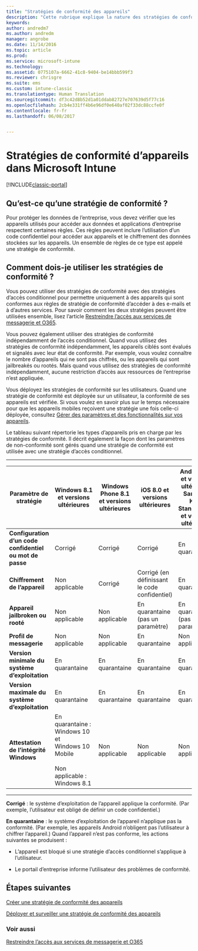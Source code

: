 ```yaml
---
title: "Stratégies de conformité des appareils"
description: "Cette rubrique explique la nature des stratégies de conformité des appareils et comment elles fonctionnent."
keywords: 
author: andredm7
ms.author: andredm
manager: angrobe
ms.date: 11/14/2016
ms.topic: article
ms.prod: 
ms.service: microsoft-intune
ms.technology: 
ms.assetid: 0775107a-6662-41c8-9404-be14bbb599f3
ms.reviewer: chrisgre
ms.suite: ems
ms.custom: intune-classic
ms.translationtype: Human Translation
ms.sourcegitcommit: df3c42d8b52d1a01ddab82727e707639d5f77c16
ms.openlocfilehash: 2cb4e331ff4b6e96df0e640af02f33dc88ccfe0f
ms.contentlocale: fr-fr
ms.lasthandoff: 06/08/2017


---
```


# <a name="device-compliance-policies-in-microsoft-intune"></a>Stratégies de conformité d’appareils dans Microsoft Intune

[!INCLUDE[classic-portal](../includes/classic-portal.md)]

## <a name="what-is-a-compliance-policy"></a>Qu’est-ce qu’une stratégie de conformité ?
Pour protéger les données de l’entreprise, vous devez vérifier que les appareils utilisés pour accéder aux données et applications d’entreprise respectent certaines règles. Ces règles peuvent inclure l’utilisation d’un code confidentiel pour accéder aux appareils et le chiffrement des données stockées sur les appareils. Un ensemble de règles de ce type est appelé une stratégie de conformité.

## <a name="how-should-i-use-compliance-policies"></a>Comment dois-je utiliser les stratégies de conformité ?
Vous pouvez utiliser des stratégies de conformité avec des stratégies d’accès conditionnel pour permettre uniquement à des appareils qui sont conformes aux règles de stratégie de conformité d’accéder à des e-mails et à d’autres services. Pour savoir comment les deux stratégies peuvent être utilisées ensemble, lisez l’article [Restreindre l’accès aux services de messagerie et O365](restrict-access-to-email-and-o365-services-with-microsoft-intune.md).

Vous pouvez également utiliser des stratégies de conformité indépendamment de l’accès conditionnel. Quand vous utilisez des stratégies de conformité indépendamment, les appareils ciblés sont évalués et signalés avec leur état de conformité. Par exemple, vous voulez connaître le nombre d’appareils qui ne sont pas chiffrés, ou les appareils qui sont jailbreakés ou rootés. Mais quand vous utilisez des stratégies de conformité indépendamment, aucune restriction d’accès aux ressources de l’entreprise n’est appliquée.

Vous déployez les stratégies de conformité sur les utilisateurs. Quand une stratégie de conformité est déployée sur un utilisateur, la conformité de ses appareils est vérifiée.
Si vous voulez en savoir plus sur le temps nécessaire pour que les appareils mobiles reçoivent une stratégie une fois celle-ci déployée, consultez [Gérer des paramètres et des fonctionnalités sur vos appareils](/intune-classic/deploy-use/manage-settings-and-features-on-your-devices-with-microsoft-intune-policies#frequently-asked-questions-about-intune-policies).

Le tableau suivant répertorie les types d’appareils pris en charge par les stratégies de conformité. Il décrit également la façon dont les paramètres de non-conformité sont gérés quand une stratégie de conformité est utilisée avec une stratégie d’accès conditionnel.

-----------------------------

|Paramètre de stratégie| Windows 8.1 et versions ultérieures| Windows Phone 8.1 et versions ultérieures| iOS 8.0 et versions ultérieures|Android 4.0 et versions ultérieures<br/>Samsung Knox Standard 4.0 et versions ultérieures|
|-----|----|----|----|----|
|**Configuration d’un code confidentiel ou mot de passe** |Corrigé|Corrigé|Corrigé|En quarantaine|
|**Chiffrement de l’appareil**|Non applicable|Corrigé|Corrigé (en définissant le code confidentiel)|En quarantaine|
|**Appareil jailbroken ou rooté**|Non applicable|Non applicable|En quarantaine (pas un paramètre)|En quarantaine (pas un paramètre)|
|**Profil de messagerie**|Non applicable|Non applicable|En quarantaine|Non applicable|
|**Version minimale du système d’exploitation**|En quarantaine|En quarantaine|En quarantaine|En quarantaine|
|**Version maximale du système d’exploitation**|En quarantaine|En quarantaine|En quarantaine|En quarantaine|
|**Attestation de l’intégrité Windows**|En quarantaine : Windows 10 et Windows 10 Mobile<br /><br />Non applicable : Windows 8.1|Non applicable|Non applicable|Non applicable|

------------------------------

**Corrigé** : le système d’exploitation de l’appareil applique la conformité. (Par exemple, l’utilisateur est obligé de définir un code confidentiel.)

**En quarantaine** : le système d’exploitation de l’appareil n’applique pas la conformité. (Par exemple, les appareils Android n’obligent pas l’utilisateur à chiffrer l’appareil.) Quand l’appareil n’est pas conforme, les actions suivantes se produisent :

-   L’appareil est bloqué si une stratégie d’accès conditionnel s’applique à l’utilisateur.

-   Le portail d’entreprise informe l’utilisateur des problèmes de conformité.

## <a name="next-steps"></a>Étapes suivantes
[Créer une stratégie de conformité des appareils](create-a-device-compliance-policy-in-microsoft-intune.md)

[Déployer et surveiller une stratégie de conformité des appareils](deploy-and-monitor-a-device-compliance-policy-in-microsoft-intune.md)

### <a name="see-also"></a>Voir aussi
[Restreindre l’accès aux services de messagerie et O365](restrict-access-to-email-and-o365-services-with-microsoft-intune.md)

